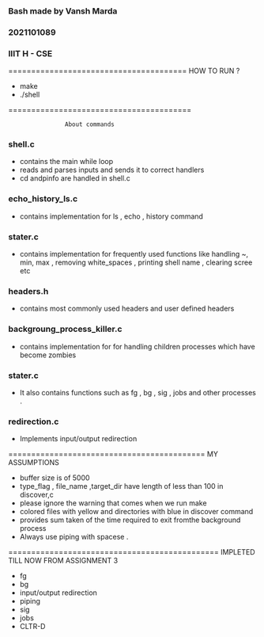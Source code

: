 ### Bash made by Vansh Marda
### 2021101089
### IIIT H - CSE

=======================================
                    HOW TO RUN ?
- make
- ./shell

========================================

                    About commands
### shell.c 
-    contains the main while loop
-    reads and parses inputs and sends it to correct handlers
-    cd andpinfo are handled in shell.c 
### echo_history_ls.c
- contains implementation for ls , echo , history command
### stater.c 
 -   contains implementation for frequently used functions like handling ~, min, max , removing        white_spaces , printing shell name , clearing scree etc
### headers.h
-    contains most commonly used headers and user defined headers
### backgroung_process_killer.c 
-    contains implementation for for handling children processes which have become zombies
### stater.c 
 -   It also contains functions such as fg , bg , sig , jobs and other processes .
### redirection.c
-    Implements input/output redirection

===========================================
         MY ASSUMPTIONS

- buffer size is of 5000
- type_flag , file_name ,target_dir have length of less than 100 in discover,c
- please ignore the warning that comes when we run make
- colored files with yellow and directories with blue in discover command
- provides sum taken of the time required to exit fromthe background process
- Always use piping with spacese .

==============================================
        IMPLETED TILL NOW FROM ASSIGNMENT 3
- fg
- bg
- input/output redirection
- piping
- sig
- jobs
- CLTR-D
